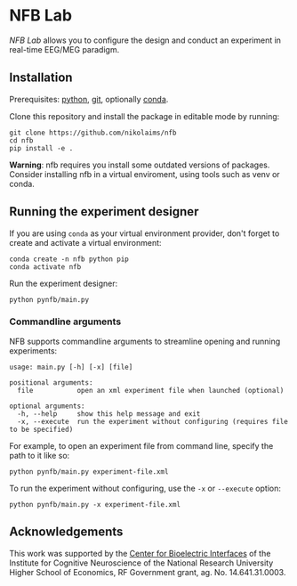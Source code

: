 # NFB Lab 
*NFB Lab* allows you to configure the design and conduct an experiment in real-time EEG/MEG paradigm.

## Installation
Prerequisites: [python](https://www.python.org/), [git](https://git-scm.com/), optionally [conda](https://docs.conda.io/en/latest/miniconda.html).

Clone this repository and install the package in editable mode by running:
```
git clone https://github.com/nikolaims/nfb
cd nfb
pip install -e .
```
**Warning**: nfb requires you install some outdated versions of packages. Consider installing nfb in a virtual enviroment, using tools such as venv or conda.

## Running the experiment designer
If you are using `conda` as your virtual environment provider, don't forget to create and activate a virtual environment:
```
conda create -n nfb python pip
conda activate nfb
```
Run the experiment designer:
```
python pynfb/main.py
```

### Commandline arguments
NFB supports commandline arguments to streamline opening and running experiments:
```
usage: main.py [-h] [-x] [file]

positional arguments:
  file           open an xml experiment file when launched (optional)

optional arguments:
  -h, --help     show this help message and exit
  -x, --execute  run the experiment without configuring (requires file to be specified)
```
For example, to open an experiment file from command line, specify the path to it like so:
```
python pynfb/main.py experiment-file.xml
```
To run the experiment without configuring, use the `-x` or `--execute` option:
```
python pynfb/main.py -x experiment-file.xml
```

## Acknowledgements
This work was supported by the [Center for Bioelectric Interfaces](https://bioelectric.hse.ru/en/) of the Institute for Cognitive Neuroscience of the National Research University Higher School of Economics, RF Government grant, ag. No. 14.641.31.0003.
